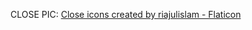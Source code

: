 





CLOSE PIC:
    <a href="https://www.flaticon.com/free-icons/close" title="close icons">Close icons created by riajulislam - Flaticon</a>